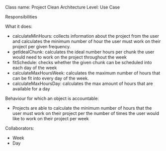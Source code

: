 Class name: Project
Clean Architecture Level: Use Case

Responsibilities

What it does:
* calculateMinHours: collects information about the project from the user and calculates the minimum number of hour the user must work on their project per given frequency.
* getIdealChunk: calculates the ideal number hours per chunk the user would need to work on the project throughout the week
* fitSchedule: checks whether the given chunk can be scheduled into each day of the week
* calculateMaxHoursWeek: calculates the maximum number of hours that can be fit into every day of the week.
* calculateMaxHoursDay: calculates the max amount of hours that are available for a day

Behaviour for which an object is accountable:
* Projects are able to calculate the minimum number of hours that the user must work on their project per the number of times the user would like to work on their project per week

Collaborators:
* Week 
* Day